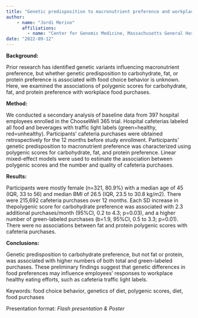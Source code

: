 ```yaml
---
title: "Genetic predisposition to macronutrient preference and workplace food choices: A secondary analysis of the ChooseWell 365 trial"
author: 
    - name: "Jordi Merino"
      affiliations: 
        - name: "Center for Genomic Medicine, Massachusetts General Hospital"
date: "2022-09-12"
---
```


**Background:**

Prior research has identified genetic variants influencing macronutrient
preference, but whether genetic predisposition to carbohydrate, fat, or
protein preference is associated with food choice behavior is unknown.
Here, we examined the associations of polygenic scores for carbohydrate,
fat, and protein preference with workplace food purchases.

**Method:**

We conducted a secondary analysis of baseline data from 397 hospital
employees enrolled in the ChooseWell 365 trial. Hospital cafeterias
labeled all food and beverages with traffic light labels (green=healthy,
red=unhealthy). Participants’ cafeteria purchases were obtained
retrospectively for the 12 months before study enrollment. Participants’
genetic predisposition to macronutrient preference was characterized
using polygenic scores for carbohydrate, fat, and protein preference.
Linear mixed-effect models were used to estimate the association between
polygenic scores and the number and quality of cafeteria purchases.

**Results:**

Participants were mostly female (n=321, 80.9%) with a median age of 45
(IQR, 33 to 56) and median BMI of 26.5 (IQR, 23.5 to 30.8 kg/m2). There
were 215,692 cafeteria purchases over 12 months. Each SD increase in
thepolygenic score for carbohydrate preference was associated with 2.3
additional purchases/month (95%CI, 0.2 to 4.3; p=0.03), and a higher
number of green-labeled purchases (b=1.9, 95%CI, 0.5 to 3.3; p=0.01).
There were no associations between fat and protein polygenic scores with
cafeteria purchases.

**Conclusions:**

Genetic predisposition to carbohydrate preference, but not fat or
protein, was associated with higher numbers of both total and
green-labeled purchases. These preliminary findings suggest that genetic
differences in food preferences may influence employees’ responses to
workplace healthy eating efforts, such as cafeteria traffic light
labels.

Keywords: food choice behavior, genetics of diet, polygenic scores,
diet, food purchases

Presentation format: *Flash presentation & Poster*
